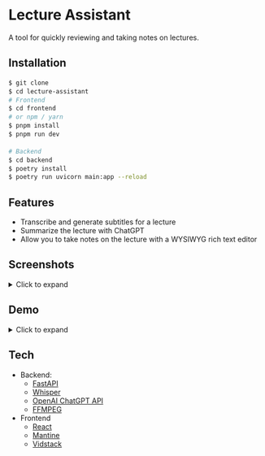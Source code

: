 # Lecture Assistant

A tool for quickly reviewing and taking notes on lectures.

## Installation

```bash
$ git clone
$ cd lecture-assistant
# Frontend
$ cd frontend
# or npm / yarn
$ pnpm install
$ pnpm run dev

# Backend
$ cd backend
$ poetry install
$ poetry run uvicorn main:app --reload
```

## Features

- Transcribe and generate subtitles for a lecture
- Summarize the lecture with ChatGPT
- Allow you to take notes on the lecture with a WYSIWYG rich text editor

## Screenshots

<details>
<summary>Click to expand</summary>

![Transcript](./assets/transcript.jpg)
![Summary](./assets/summary.jpg)
![Notes](./assets/notes.jpg)
</details>

## Demo

<details>
<summary>Click to expand</summary>

[![Youtube Demo](https://img.youtube.com/vi/9S9kFVsikUU/0.jpg)](https://www.youtube.com/watch?v=9S9kFVsikUU)

Click on the image to watch the demo on Youtube.
</details>

## Tech

- Backend:
  - [FastAPI](https://fastapi.tiangolo.com/)
  - [Whisper](https://github.com/openai/whisper)
  - [OpenAI ChatGPT API](https://platform.openai.com/docs/introduction)
  - [FFMPEG](https://ffmpeg.org/)
- Frontend
  - [React](https://react.dev/)
  - [Mantine](https://mantine.dev/)
  - [Vidstack](https://vidstack.io/)
